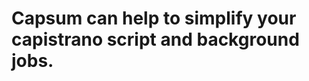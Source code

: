 Capsum can help to simplify your capistrano script and background jobs.
======================================================================